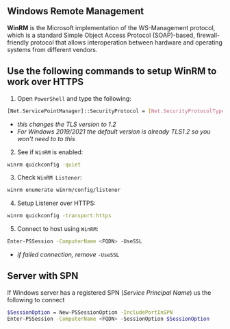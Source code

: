 ## Windows Remote Management 

**WinRM** is the Microsoft implementation of the WS-Management protocol, which is a standard Simple Object Access Protocol (SOAP)-based, firewall-friendly protocol that allows interoperation between hardware and operating systems from different vendors.

## Use the following commands to setup WinRM to work over HTTPS
1. Open `PowerShell` and type the following:
```bash
[Net.ServicePointManager]::SecurityProtocol = [Net.SecurityProtocolType]::Tls12
```
- *this changes the TLS version to 1.2*
- *For Windows 2019/2021 the default version is already TLS1.2 so you won't need to to this*

2. See if `WinRM` is enabled:
```bash
winrm quickconfig -quiet
```

3. Check `WinRM Listener`:
```bash
winrm enumerate winrm/config/listener
```

4. Setup Listener over HTTPS:
```bash
winrm quickconfig -transport:https
```

5. Connect to host using `WinRM`:
```bash
Enter-PSSession -ComputerName <FQDN> -UseSSL
```
* *if failed connection, remove* `-UseSSL`

## Server with SPN
If Windows server has a registered SPN (*Service Principal Name*) us the following to connect

```bash
$SessionOption = New-PSSessionOption -IncludePortInSPN
Enter-PSSession -ComputerName <FQDN> -SessionOption $SessionOption
```